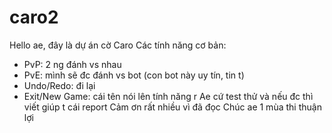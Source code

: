 # caro2

Hello ae, đây là dự án cờ Caro
Các tính năng cơ bản:
- PvP: 2 ng đánh vs nhau
- PvE: mình sẽ đc đánh vs bot (con bot này uy tín, tin t)
- Undo/Redo: đi lại
- Exit/New Game: cái tên nói lên tính năng r
Ae cứ test thử và nếu đc thì viết giúp t cái report
Cảm ơn rất nhiều vì đã đọc
Chúc ae 1 mùa thi thuận lợi
